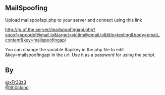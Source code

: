 ## MailSpoofing

Upload mailspoofapi.php to your server and connect using this link

http://ip.of.the.server//mailspoofingapi.php?spoof=spoodef@mail.io&target=victim@email.io&title=testing&body=email_content&key=mailspoofingapi

You can change the variable $apikey in the php file to edit &key=mailspoofingapi in the url. Use it as a password for using the script.

## By
[@xFr33z3](https://github.com/xFr33z3) <br>
[@Sh0ckino](https://github.com/Sh0ckino)
